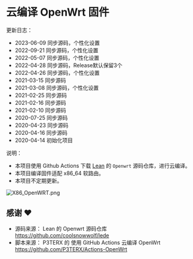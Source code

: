 # 云编译 OpenWrt 固件

更新日志：
- 2023-06-09 同步源码，个性化设置
- 2022-09-21 同步源码，个性化设置
- 2022-05-07 同步源码，个性化设置
- 2022-04-28 同步源码，Release默认保留3个
- 2022-04-26 同步源码，个性化设置
- 2021-03-15 同步源码
- 2021-03-08 同步源码，个性化设置
- 2021-02-25 同步源码
- 2021-02-16 同步源码
- 2021-02-10 同步源码
- 2020-07-25 同步源码
- 2020-04-23 同步源码
- 2020-04-16 同步源码
- 2020-04-14 初始化项目


说明：
- 本项目使用 Github Actions 下载 [Lean](https://github.com/coolsnowwolf/lede) 的 `Openwrt` 源码仓库，进行云编译。
- 本项目编译固件适配 x86_64 软路由。
- 本项目不定期更新。

![X86_OpenWRT.png](https://s2.loli.net/2022/05/07/8zrTcZfHqMCGVbo.png)

## 感谢 ❤️
- 源码来源： Lean 的 Openwrt 源码仓库 https://github.com/coolsnowwolf/lede
- 脚本来源： P3TERX 的 使用 GitHub Actions 云编译 OpenWrt https://github.com/P3TERX/Actions-OpenWrt
